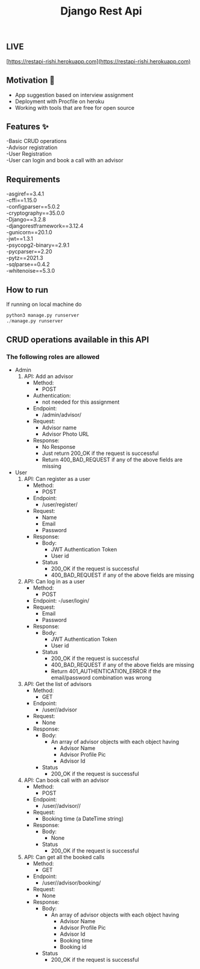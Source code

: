 <h1 align="center">Django Rest Api</h1><br />

## LIVE<br/>
[https://restapi-rishi.herokuapp.com](https://restapi-rishi.herokuapp.com) <br />

## Motivation 🎯  <br />
- App suggestion based on interview assignment <br />
- Deployment with Procfile on heroku <br />
- Working with tools that are free for open source <br />


## Features ✨ <br />
-Basic CRUD operations  <br />
-Advisor registration   <br />
-User Registration  <br /> 
-User can login and book a call with an advisor <br /> 

## Requirements <br />

-asgiref==3.4.1<br />
-cffi==1.15.0<br />
-configparser==5.0.2<br />
-cryptography==35.0.0<br />
-Django==3.2.8<br />
-djangorestframework==3.12.4<br />
-gunicorn==20.1.0<br />
-jwt==1.3.1<br />
-psycopg2-binary==2.9.1<br />
-pycparser==2.20<br />
-pytz==2021.3<br />
-sqlparse==0.4.2<br />
-whitenoise==5.3.0<br />

## How to run<br />

If running on local machine do<br />

```python
python3 manage.py runserver
./manage.py runserver
```

## CRUD operations available in this API<br />
### The following roles are  allowed<br />
- Admin
	1.  API: Add an advisor
		- Method:
			- POST
		- Authentication:
			- not needed for this assignment
		- Endpoint:
			- /admin/advisor/
		- Request:
			- Advisor name
			- Advisor Photo URL
		- Response:
			- No Response
			- Just return 200_OK if the request is successful
			- Return 400_BAD_REQUEST if any of the above fields are missing
- User
	1. API: Can register as a user
		- Method:
			- POST
		- Endpoint:
			- /user/register/
		- Request:
			- Name
			- Email
			- Password
		- Response:
			- Body:
				- JWT Authentication Token
				- User id
			- Status
				- 200_OK if the request is successful
				- 400_BAD_REQUEST if any of the above
                fields are missing
	2. API: Can log in as a user
		- Method:
			- POST
		- Endpoint:
			-/user/login/
		- Request:
			- Email
			- Password
		- Response:
			- Body:
				- JWT Authentication Token
				- User id
			- Status
				- 200_OK if  the request is successful
				- 400_BAD_REQUEST if any of the above fields are missing
				- Return 401_AUTHENTICATION_ERROR if the
                email/password combination was wrong
	3. API: Get the list of advisors
		- Method:
			- GET
		- Endpoint:
			- /user/<user-id>/advisor
		- Request:
			- None
		- Response:
			- Body:
				- An array of advisor objects with each object having
					- Advisor Name
					- Advisor Profile Pic
					- Advisor Id
			- Status
				- 200_OK if the request is successful
	4. API: Can book call with an advisor
		- Method:
			- POST
		- Endpoint:
			- /user/<user-id>/advisor/<advisor-id>/
		- Request:
			- Booking time (a DateTime string)
		- Response:
			- Body:
				- None
			- Status
				- 200_OK if the request is successful
	5. API: Can get all the booked calls
		- Method:
			- GET
		- Endpoint:
			- /user/<user-id>/advisor/booking/
		- Request:
			- None
		- Response:
			- Body:
				- An array of advisor objects with each object having
					- Advisor Name
					- Advisor Profile Pic
					- Advisor Id
					- Booking time
					- Booking id
			- Status
				- 200_OK if the request is successful




